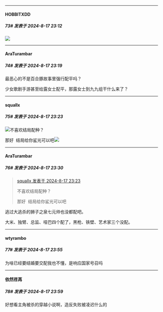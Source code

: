 ﻿
*****

####  HOBBITXDD  
##### 73#       发表于 2024-8-17 23:12

<img src="https://p.sda1.dev/19/e716be4b04dc99429dd929257967f6a0/image.jpg" referrerpolicy="no-referrer">


*****

####  AraTurambar  
##### 74#       发表于 2024-8-17 23:19

最恶心的不是百合豚故事里强行配平吗？

少女歌剧手游甚至给露女士配平，那露女士到九九组干什么来了？


*****

####  squallx  
##### 75#       发表于 2024-8-17 23:23

<img src="https://static.saraba1st.com/image/smiley/face2017/037.png" referrerpolicy="no-referrer">不喜欢结局配种？

那好  结局给你鲨光可以吧<img src="https://static.saraba1st.com/image/smiley/face2017/086.png" referrerpolicy="no-referrer">


*****

####  AraTurambar  
##### 76#       发表于 2024-8-17 23:30

<blockquote><a href="httphttps://bbs.saraba1st.com/2b/forum.php?mod=redirect&amp;goto=findpost&amp;pid=65926348&amp;ptid=2194735" target="_blank">squallx 发表于 2024-8-17 23:23</a>

不喜欢结局配种？

那好  结局给你鲨光可以吧</blockquote>
逃过大逃杀的狮子之泉七元帅也没都配吧。

大米、独臂、总监、哑巴四个配了，黑枪、铁壁、艺术家三个没配。


*****

####  wtyrambo  
##### 77#       发表于 2024-8-17 23:55

为啥已经要结婚要交配我也不懂，是响应国家号召吗


*****

####  依然荏苒  
##### 78#       发表于 2024-8-17 23:59

好想看主角被杀的穿越小说啊，造反失败被凌迟什么的

